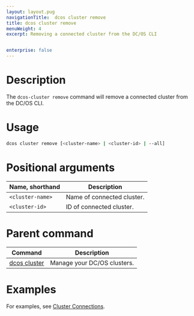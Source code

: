 ```yaml
---
layout: layout.pug
navigationTitle:  dcos cluster remove
title: dcos cluster remove
menuWeight: 4
excerpt: Removing a connected cluster from the DC/OS CLI


enterprise: false
---
```


# Description
The `dcos-cluster remove` command will remove a connected cluster from the DC/OS CLI.

# Usage

```bash
dcos cluster remove [<cluster-name> | <cluster-id> | --all]
```

# Positional arguments

| Name, shorthand | Description |
|---------|-------------|
| `<cluster-name>`   | Name of connected cluster. |
| `<cluster-id>`   |  ID of connected cluster.  |
# Parent command

| Command | Description |
|---------|-------------|
| [dcos cluster](/1.13/cli/command-reference/dcos-cluster/) | Manage your DC/OS clusters. |

# Examples
For examples, see [Cluster Connections](/1.13/administering-clusters/multiple-clusters/cluster-connections/).
